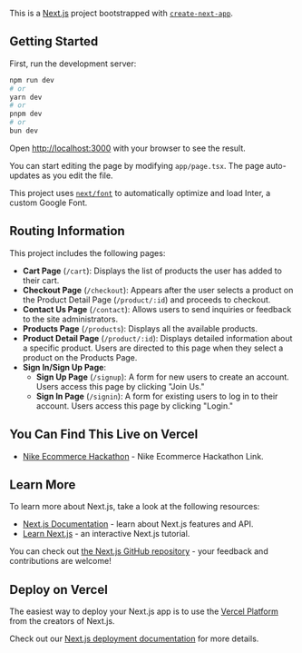 This is a [Next.js](https://nextjs.org/) project bootstrapped with [`create-next-app`](https://github.com/vercel/next.js/tree/canary/packages/create-next-app).

## Getting Started

First, run the development server:

```bash
npm run dev
# or
yarn dev
# or
pnpm dev
# or
bun dev
```

Open [http://localhost:3000](http://localhost:3000) with your browser to see the result.

You can start editing the page by modifying `app/page.tsx`. The page auto-updates as you edit the file.

This project uses [`next/font`](https://nextjs.org/docs/basic-features/font-optimization) to automatically optimize and load Inter, a custom Google Font.

## Routing Information

This project includes the following pages:

- **Cart Page** (`/cart`): Displays the list of products the user has added to their cart.
- **Checkout Page** (`/checkout`): Appears after the user selects a product on the Product Detail Page (`/product/:id`) and proceeds to checkout.
- **Contact Us Page** (`/contact`): Allows users to send inquiries or feedback to the site administrators.
- **Products Page** (`/products`): Displays all the available products.
- **Product Detail Page** (`/product/:id`): Displays detailed information about a specific product. Users are directed to this page when they select a product on the Products Page.
- **Sign In/Sign Up Page**:
  - **Sign Up Page** (`/signup`): A form for new users to create an account. Users access this page by clicking "Join Us."
  - **Sign In Page** (`/signin`): A form for existing users to log in to their account. Users access this page by clicking "Login."

## You Can Find This Live on Vercel
- [Nike Ecommerce Hackathon](https://ec0.vercel.app) - Nike Ecommerce Hackathon Link.

## Learn More

To learn more about Next.js, take a look at the following resources:

- [Next.js Documentation](https://nextjs.org/docs) - learn about Next.js features and API.
- [Learn Next.js](https://nextjs.org/learn) - an interactive Next.js tutorial.

You can check out [the Next.js GitHub repository](https://github.com/vercel/next.js/) - your feedback and contributions are welcome!

## Deploy on Vercel

The easiest way to deploy your Next.js app is to use the [Vercel Platform](https://ec0.vercel.app) from the creators of Next.js.

Check out our [Next.js deployment documentation](https://nextjs.org/docs/deployment) for more details.